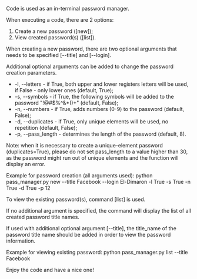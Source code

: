 Code is used as an in-terminal password manager.

When executing a code, there are 2 options:
1. Create a new password ([new]);
2. View created password(s) ([list]).

When creating a new password, there are two optional arguments that needs to be specified [--title] and [--login].

Additional optional arguments can be added to change the password creation parameters.
- -l, --letters - if True, both upper and lower registers letters will be used, if False - only lower ones (default, True);
- -s, --symbols - if True, the following symbols will be added to the password "!@#$%^&*()+" (default, False);
- -n, --numbers - if True, adds numbers (0-9) to the password (default, False); 
- -d, --duplicates - if True, only unique elements will be used, no repetition (default, False); 
- -p, --pass_length - determines the length of the password (default, 8).

Note: when it is necessary to create a unique-element password (duplicates=True), please do not set pass_length to a value higher than 30, as the password might run out of unique elements and the function will display an error.

Example for password creation (all arguments used):
python pass_manager.py new --title Facebook --login El-Dimaron -l True -s True -n True -d True -p 12


To view the existing password(s), command [list] is used.

If no additional argument is specified, the command will display the list of all created password title names.

If used with additional optional argument [--title], the title_name of the password title name should be added in order to view the password information.

Example for viewing existing password:
python pass_manager.py list --title Facebook

Enjoy the code and have a nice one!